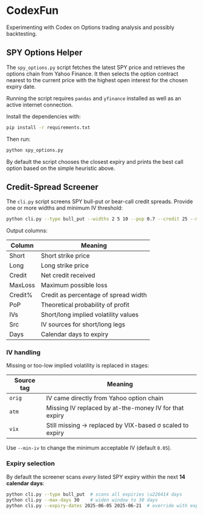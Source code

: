 # CodexFun

Experimenting with Codex on Options trading analysis and possibly backtesting.

## SPY Options Helper

The `spy_options.py` script fetches the latest SPY price and retrieves the
options chain from Yahoo Finance. It then selects the option contract
nearest to the current price with the highest open interest for the chosen
expiry date.

Running the script requires `pandas` and `yfinance` installed as well as an
active internet connection.

Install the dependencies with:

```bash
pip install -r requirements.txt
```

Then run:

```bash
python spy_options.py
```

By default the script chooses the closest expiry and prints the best call
option based on the simple heuristic above.

## Credit-Spread Screener

The `cli.py` script screens SPY bull-put or bear-call credit spreads.  Provide one or more widths and minimum IV threshold:

```bash
python cli.py --type bull_put --widths 2 5 10 --pop 0.7 --credit 25 --min-iv 0.05
```

Output columns:

| Column   | Meaning                                   |
|----------|-------------------------------------------|
| Short    | Short strike price                        |
| Long     | Long strike price                         |
| Credit   | Net credit received                       |
| MaxLoss  | Maximum possible loss                     |
| Credit%  | Credit as percentage of spread width      |
| PoP      | Theoretical probability of profit         |
| IVs      | Short/long implied volatility values      |
| Src      | IV sources for short/long legs            |
| Days     | Calendar days to expiry                   |

### IV handling

Missing or too-low implied volatility is replaced in stages:

| Source tag | Meaning |
|------------|---------|
| `orig` | IV came directly from Yahoo option chain |
| `atm`  | Missing IV replaced by at-the-money IV for that expiry |
| `vix`  | Still missing → replaced by VIX-based σ scaled to expiry |

Use `--min-iv` to change the minimum acceptable IV (default `0.05`).

### Expiry selection
By default the screener scans *every* listed SPY expiry within the next **14 calendar days**:

```bash
python cli.py --type bull_put  # scans all expiries \u226414 days
python cli.py --max-days 30    # widen window to 30 days
python cli.py --expiry-dates 2025-06-05 2025-06-21  # override with explicit list
```


